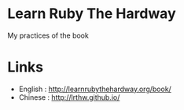 # Learn Ruby The Hardway
My practices of the book

# Links

* English : <http://learnrubythehardway.org/book/>
* Chinese : <http://lrthw.github.io/>
